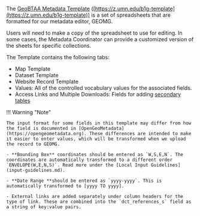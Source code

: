 The [GeoBTAA Metadata Template](https://z.umn.edu/b1g-template) ([https://z.umn.edu/b1g-template](https://z.umn.edu/b1g-template)) is a set of spreadsheets that are formatted for our metadata editor, GEOMG. 

Users will need to make a copy of the spreadsheet to use for editing.  In some cases, the Metadata Coordinator can provide a customized version of the sheets for specific collections.

The Template contains the following tabs:

- Map Template
- Dataset Template
- Website Record Template
- Values: All of the controlled vocabulary values for the associated fields.
- Access Links and Multiple Downloads: Fields for adding [secondary tables](/geomg/#secondary-tables)

!!! Warning "Note"

	The input format for some fields in this template may differ from how the field is documented in [OpenGeoMetadata](https://opengeometadata.org). These differences are intended to make it easier to enter values, which will be transformed when we upload the record to GEOMG.

	- **Bounding Box** coordinates should be entered as `W,S,E,N`. The coordinates are automatically transformed to a different order `ENVELOPE(W,E,N,S)`. Read more under the [Local Input Guidelines](input-guidelines.md).

	- **Date Range **should be entered as `yyyy-yyyy`. This is automatically transformed to [yyyy TO yyyy].

	- External links are added separately under column headers for the type of link. These are combined into the `dct_references_s` field as a string of key:value pairs.